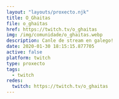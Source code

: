 ```yaml
---
layout: "layouts/proxecto.njk"
title: O_Ghaitas
file: o_ghaitas
href: https://twitch.tv/o_ghaitas
img: /img/comunidade/o_ghaitas.webp
description: Canle de stream en galego!
date: 2020-01-30 18:15:15.877705
active: false
platform: twitch
type: proxecto
tags:
  - twitch
redes:
  twitch: https://twitch.tv/o_ghaitas
---
```

